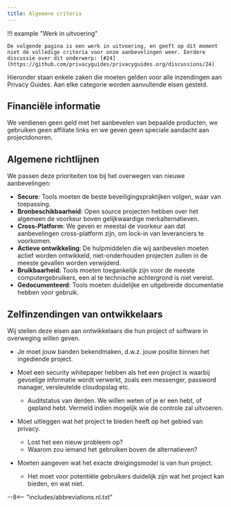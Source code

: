```yaml
---
title: Algemene criteria
---
```


!!! example "Werk in uitvoering"

    De volgende pagina is een werk in uitvoering, en geeft op dit moment niet de volledige criteria voor onze aanbevelingen weer. Eerdere discussie over dit onderwerp: [#24](https://github.com/privacyguides/privacyguides.org/discussions/24)

Hieronder staan enkele zaken die moeten gelden voor alle inzendingen aan Privacy Guides. Aan elke categorie worden aanvullende eisen gesteld.

## Financiële informatie

We verdienen geen geld met het aanbevelen van bepaalde producten, we gebruiken geen affiliate links en we geven geen speciale aandacht aan projectdonoren.

## Algemene richtlijnen

We passen deze prioriteiten toe bij het overwegen van nieuwe aanbevelingen:

- **Secure**: Tools moeten de beste beveiligingspraktijken volgen, waar van toepassing.
- **Bronbeschikbaarheid**: Open source projecten hebben over het algemeen de voorkeur boven gelijkwaardige merkalternatieven.
- **Cross-Platform**: We geven er meestal de voorkeur aan dat aanbevelingen cross-platform zijn, om lock-in van leveranciers te voorkomen.
- **Actieve ontwikkeling**: De hulpmiddelen die wij aanbevelen moeten actief worden ontwikkeld, niet-onderhouden projecten zullen in de meeste gevallen worden verwijderd.
- **Bruikbaarheid**: Tools moeten toegankelijk zijn voor de meeste computergebruikers, een al te technische achtergrond is niet vereist.
- **Gedocumenteerd**: Tools moeten duidelijke en uitgebreide documentatie hebben voor gebruik.

## Zelfinzendingen van ontwikkelaars

Wij stellen deze eisen aan ontwikkelaars die hun project of software in overweging willen geven.

- Je moet jouw banden bekendmaken, d.w.z. jouw positie binnen het ingediende project.

- Moet een security whitepaper hebben als het een project is waarbij gevoelige informatie wordt verwerkt, zoals een messenger, password manager, versleutelde cloudopslag etc.
    - Auditstatus van derden. We willen weten of je er een hebt, of gepland hebt. Vermeld indien mogelijk wie de controle zal uitvoeren.

- Moet uitleggen wat het project te bieden heeft op het gebied van privacy.
    - Lost het een nieuw probleem op?
    - Waarom zou iemand het gebruiken boven de alternatieven?

- Moeten aangeven wat het exacte dreigingsmodel is van hun project.
    - Het moet voor potentiële gebruikers duidelijk zijn wat het project kan bieden, en wat niet.

--8<-- "includes/abbreviations.nl.txt"
